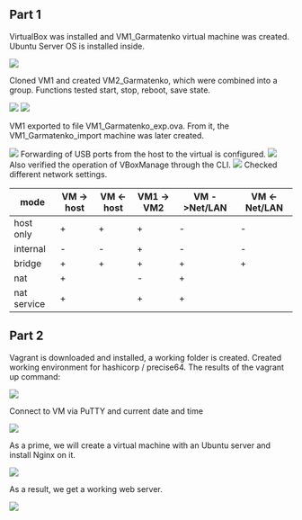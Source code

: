 ﻿## Part 1
VirtualBox was installed and VM1_Garmatenko virtual machine was created. Ubuntu Server OS is installed inside.

![](img/Screenshot_1.png) 

Cloned VM1 and created VM2_Garmatenko, which were combined into a group. Functions tested
start, stop, reboot, save state. 

![](img/Screenshot_2.png)
![](img/Screenshot_3.png)

VM1 exported to file VM1_Garmatenko_exp.ova. From it, the VM1_Garmatenko_import machine was later created.

![](img/Screenshot_4.png)
Forwarding of USB ports from the host to the virtual is configured. 
![](img/Screenshot_5.png)
Also verified the operation of VBoxManage through the CLI.
![](img/Screenshot_6.png)
Checked different network settings.

| mode | VM -> host | VM <- host | VM1 -> VM2 | VM ->Net/LAN | VM <- Net/LAN |
|----------|----------|---|---|---|---|
| host only | + | + | + | - | - |
| internal  |  - | - | + | - | - |
| bridge | +| + | + | + | + |
| nat  | +|  | - | + |  |
| nat service  |+|  | + | + |  |

## Part 2

Vagrant is downloaded and installed, a working folder is created. Created working environment for hashicorp / precise64. The results of the vagrant up command:

![](img/Screenshot_7.png)

Connect to VM via PuTTY and current date and time

![](img/Screenshot_8.png)

As a prime, we will create a virtual machine with an Ubuntu server and install Nginx on it.

![](img/Screenshot_9.png)

As a result, we get a working web server.

![](img/Screenshot_10.png)